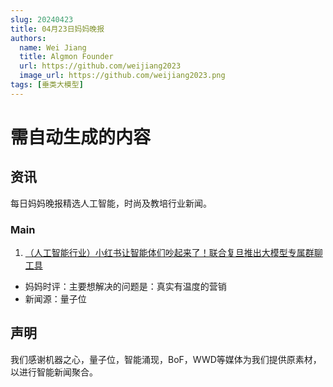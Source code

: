 ```yaml
---
slug: 20240423
title: 04月23日妈妈晚报
authors:
  name: Wei Jiang
  title: Algmon Founder
  url: https://github.com/weijiang2023
  image_url: https://github.com/weijiang2023.png
tags: [垂类大模型]
---
```


# 需自动生成的内容
## 资讯
每日妈妈晚报精选人工智能，时尚及教培行业新闻。

### Main

1. [（人工智能行业）小红书让智能体们吵起来了！联合复旦推出大模型专属群聊工具](https://mp.weixin.qq.com/s/xqcpu78avAPigLzw9M2wlw)
* 妈妈时评：主要想解决的问题是：真实有温度的营销
* 新闻源：量子位

## 声明

我们感谢机器之心，量子位，智能涌现，BoF，WWD等媒体为我们提供原素材，以进行智能新闻聚合。